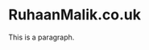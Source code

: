 # RuhaanMalik.co.uk
<!DOCTYPE html>
<html>
<head>
<title>Ruhaan Malik</title>
</head>
<body>


<p>This is a paragraph.</p>

</body>
</html>
